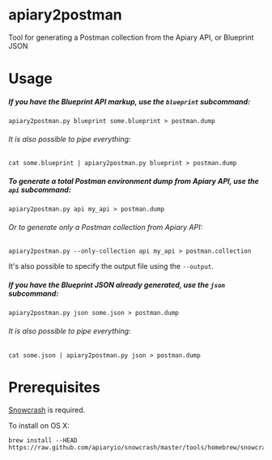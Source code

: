 apiary2postman
==============

Tool for generating a Postman collection from the Apiary API, or Blueprint JSON

# Usage

##### If you have the Blueprint API markup, use the `blueprint` subcommand:

    apiary2postman.py blueprint some.blueprint > postman.dump
    
###### It is also possible to pipe everything:

    cat some.blueprint | apiary2postman.py blueprint > postman.dump

##### To generate a total Postman environment dump from Apiary API, use the `api` subcommand:
 
    apiary2postman.py api my_api > postman.dump

###### Or to generate only a Postman collection from Apiary API:

    apiary2postman.py --only-collection api my_api > postman.collection

It's also possible to specify the output file using the `--output`.

##### If you have the Blueprint JSON already generated, use the `json` subcommand:

    apiary2postman.py json some.json > postman.dump
    
###### It is also possible to pipe everything:

    cat some.json | apiary2postman.py json > postman.dump


    
# Prerequisites

[Snowcrash](https://github.com/apiaryio/snowcrash#install) is required.

To install on OS X:

    brew install --HEAD https://raw.github.com/apiaryio/snowcrash/master/tools/homebrew/snowcrash.rb
    
